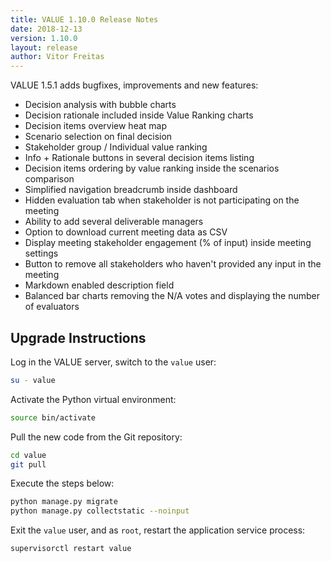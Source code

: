 ```yaml
---
title: VALUE 1.10.0 Release Notes
date: 2018-12-13
version: 1.10.0
layout: release
author: Vitor Freitas
---
```


VALUE 1.5.1 adds bugfixes, improvements and new features:

* Decision analysis with bubble charts
* Decision rationale included inside Value Ranking charts
* Decision items overview heat map
* Scenario selection on final decision
* Stakeholder group / Individual value ranking
* Info + Rationale buttons in several decision items listing
* Decision items ordering by value ranking inside the scenarios comparison
* Simplified navigation breadcrumb inside dashboard
* Hidden evaluation tab when stakeholder is not participating on the meeting
* Ability to add several deliverable managers
* Option to download current meeting data as CSV
* Display meeting stakeholder engagement (% of input) inside meeting settings
* Button to remove all stakeholders who haven't provided any input in the meeting
* Markdown enabled description field
* Balanced bar charts removing the N/A votes and displaying the number of evaluators

## Upgrade Instructions

Log in the VALUE server, switch to the `value` user:

```bash
su - value
```

Activate the Python virtual environment:

```bash
source bin/activate
```

Pull the new code from the Git repository:

```bash
cd value
git pull
```

Execute the steps below:

```bash
python manage.py migrate
python manage.py collectstatic --noinput
```

Exit the `value` user, and as `root`, restart the application service process:

```bash
supervisorctl restart value
```
